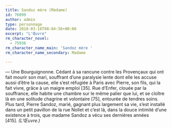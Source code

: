 ```yaml
---
title: Sandoz mère (Madame)
id: 76099
author: admin
type: personnage
date: 2010-03-16T08:04:56+00:00
excerpt: "L'Œuvre"
rm_character_novel:
  - 75936
rm_character_name_main: 'Sandoz mère '
rm_character_name_secondary: Madame

---
```

— Une Bourguignonne. Cédant à sa rancune contre les Provençaux qui ont fait mourir son mari, souffrant d&rsquo;une paralysie lente dont elle les accuse aussi d&rsquo;être la cause, elle s&rsquo;est réfugiée à Paris avec Pierre, son fils, qui la fait vivre, grâce à un maigre emploi [35]. Rue d&rsquo;Enfer, clouée par la souffrance, elle habite une chambre sur le même palier que lui, et se cloître là en une solitude chagrine et volontaire [75], entourée de tendres soins. Plus tard, Pierre Sandoz, marié, gagnant plus largement sa vie, s&rsquo;est installé dans un petit pavillon de la rue Nollet et c&rsquo;est là, dans la douce intimité d&rsquo;une existence à trois, que madame Sandoz a vécu ses dernières années [415]. _(L&rsquo;Œuvre.)_